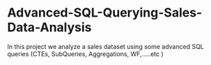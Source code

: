 # Advanced-SQL-Querying-Sales-Data-Analysis
In this project we analyze a sales dataset using some advanced SQL queries (CTEs, SubQueries, Aggregations, WF,.....etc )
